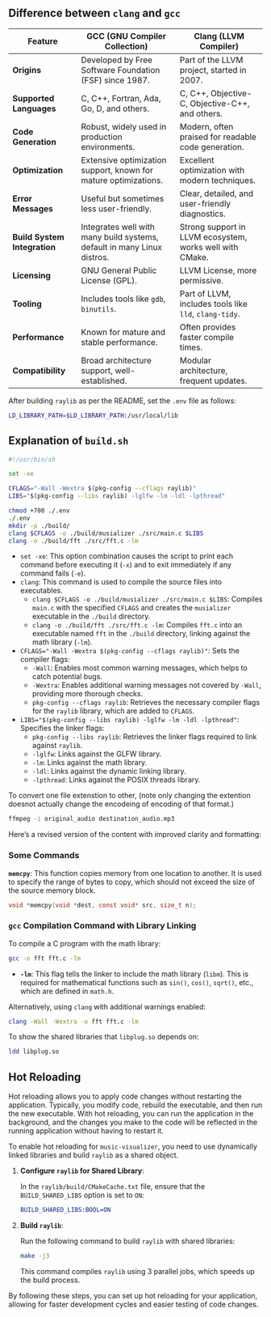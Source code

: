 ## Difference between `clang` and `gcc`

| Feature                    | GCC (GNU Compiler Collection)                               | Clang (LLVM Compiler)                                   |
|----------------------------|-------------------------------------------------------------|----------------------------------------------------------|
| **Origins**                | Developed by Free Software Foundation (FSF) since 1987.    | Part of the LLVM project, started in 2007.              |
| **Supported Languages**    | C, C++, Fortran, Ada, Go, D, and others.                    | C, C++, Objective-C, Objective-C++, and others.         |
| **Code Generation**        | Robust, widely used in production environments.             | Modern, often praised for readable code generation.     |
| **Optimization**           | Extensive optimization support, known for mature optimizations. | Excellent optimization with modern techniques.          |
| **Error Messages**         | Useful but sometimes less user-friendly.                    | Clear, detailed, and user-friendly diagnostics.          |
| **Build System Integration** | Integrates well with many build systems, default in many Linux distros. | Strong support in LLVM ecosystem, works well with CMake. |
| **Licensing**              | GNU General Public License (GPL).                            | LLVM License, more permissive.                           |
| **Tooling**                | Includes tools like `gdb`, `binutils`.                      | Part of LLVM, includes tools like `lld`, `clang-tidy`.  |
| **Performance**            | Known for mature and stable performance.                     | Often provides faster compile times.                    |
| **Compatibility**          | Broad architecture support, well-established.               | Modular architecture, frequent updates.                 |

After building `raylib` as per the README, set the `.env` file as follows:

```bash
LD_LIBRARY_PATH=$LD_LIBRARY_PATH:/usr/local/lib
```

## Explanation of `build.sh`

```bash
#!/usr/bin/sh

set -xe

CFLAGS="-Wall -Wextra $(pkg-config --cflags raylib)"
LIBS="$(pkg-config --libs raylib) -lglfw -lm -ldl -lpthread"

chmod +700 ./.env
./.env
mkdir -p ./build/
clang $CFLAGS -o ./build/musializer ./src/main.c $LIBS
clang -o ./build/fft ./src/fft.c -lm
```

- `set -xe`: This option combination causes the script to print each command before executing it (`-x`) and to exit immediately if any command fails (`-e`).
- `clang`: This command is used to compile the source files into executables.
  - `clang $CFLAGS -o ./build/musializer ./src/main.c $LIBS`: Compiles `main.c` with the specified `CFLAGS` and creates the `musializer` executable in the `./build` directory.
  - `clang -o ./build/fft ./src/fft.c -lm`: Compiles `fft.c` into an executable named `fft` in the `./build` directory, linking against the math library (`-lm`).
- `CFLAGS="-Wall -Wextra $(pkg-config --cflags raylib)"`: Sets the compiler flags:
  - `-Wall`: Enables most common warning messages, which helps to catch potential bugs.
  - `-Wextra`: Enables additional warning messages not covered by `-Wall`, providing more thorough checks.
  - `pkg-config --cflags raylib`: Retrieves the necessary compiler flags for the `raylib` library, which are added to `CFLAGS`.
- `LIBS="$(pkg-config --libs raylib) -lglfw -lm -ldl -lpthread"`: Specifies the linker flags:
  - `pkg-config --libs raylib`: Retrieves the linker flags required to link against `raylib`.
  - `-lglfw`: Links against the GLFW library.
  - `-lm`: Links against the math library.
  - `-ldl`: Links against the dynamic linking library.
  - `-lpthread`: Links against the POSIX threads library.

To convert one file extenstion to other, (note only changing the extention doesnot actually change the encodeing of encoding of that format.)
```bash
ffmpeg -i original_audio destination_audio.mp3
```

Here’s a revised version of the content with improved clarity and formatting:

### Some Commands

**`memcpy`**: This function copies memory from one location to another. It is used to specify the range of bytes to copy, which should not exceed the size of the source memory block.

```c
void *memcpy(void *dest, const void* src, size_t n);
```

### `gcc` Compilation Command with Library Linking

To compile a C program with the math library:

```bash
gcc -o fft fft.c -lm
```
- **`-lm`**: This flag tells the linker to include the math library (`libm`). This is required for mathematical functions such as `sin()`, `cos()`, `sqrt()`, etc., which are defined in `math.h`.

Alternatively, using `clang` with additional warnings enabled:

```bash
clang -Wall -Wextra -o fft fft.c -lm
```

To show the shared libraries that `libplug.so` depends on:

```bash
ldd libplug.so
```

## Hot Reloading

Hot reloading allows you to apply code changes without restarting the application. Typically, you modify code, rebuild the executable, and then run the new executable. With hot reloading, you can run the application in the background, and the changes you make to the code will be reflected in the running application without having to restart it.

To enable hot reloading for `music-visualizer`, you need to use dynamically linked libraries and build `raylib` as a shared object.

1. **Configure `raylib` for Shared Library**:

   In the `raylib/build/CMakeCache.txt` file, ensure that the `BUILD_SHARED_LIBS` option is set to `ON`:

   ```cmake
   BUILD_SHARED_LIBS:BOOL=ON
   ```

2. **Build `raylib`**:

   Run the following command to build `raylib` with shared libraries:

   ```bash
   make -j3
   ```

   This command compiles `raylib` using 3 parallel jobs, which speeds up the build process.

By following these steps, you can set up hot reloading for your application, allowing for faster development cycles and easier testing of code changes.
